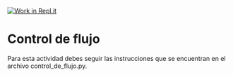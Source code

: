 [![Work in Repl.it](https://classroom.github.com/assets/work-in-replit-14baed9a392b3a25080506f3b7b6d57f295ec2978f6f33ec97e36a161684cbe9.svg)](https://classroom.github.com/online_ide?assignment_repo_id=4170436&assignment_repo_type=AssignmentRepo)
# Control de flujo

Para esta actividad debes seguir las instrucciones que se encuentran en el archivo control_de_flujo.py.
